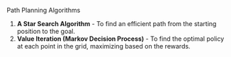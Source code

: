 Path Planning Algorithms


1. **A Star Search Algorithm** - To find an efficient path from the starting position to the goal.
2. **Value Iteration (Markov Decision Process)** - To find the optimal policy at each point in the grid, maximizing based on the rewards.
